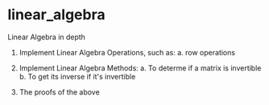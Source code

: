 # linear_algebra
Linear Algebra in depth

1. Implement Linear Algebra Operations, such as:
	a. row operations

2. Implement Linear Algebra Methods:
	a. To determe if a matrix is invertible
	b. To get its inverse if it's invertible

3. The proofs of the above
